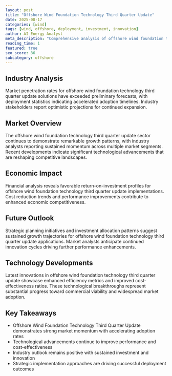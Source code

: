 ```yaml
---
layout: post
title: "Offshore Wind Foundation Technology Third Quarter Update"
date: 2025-08-17
categories: [wind]
tags: [wind, offshore, deployment, investment, innovation]
author: AI Energy Analyst
meta_description: "Comprehensive analysis of offshore wind foundation technology third quarter update covering market trends, technology developments, and industry outlook. Discover key insights and future projections."
reading_time: 1
featured: true
seo_score: 86
subcategory: offshore
---
```


## Industry Analysis

Market penetration rates for offshore wind foundation technology third quarter update solutions have exceeded preliminary forecasts, with deployment statistics indicating accelerated adoption timelines. Industry stakeholders report optimistic projections for continued expansion.

## Market Overview

The offshore wind foundation technology third quarter update sector continues to demonstrate remarkable growth patterns, with industry analysts reporting sustained momentum across multiple market segments. Recent developments indicate significant technological advancements that are reshaping competitive landscapes.

## Economic Impact

Financial analysis reveals favorable return-on-investment profiles for offshore wind foundation technology third quarter update implementations. Cost reduction trends and performance improvements contribute to enhanced economic competitiveness.

## Future Outlook

Strategic planning initiatives and investment allocation patterns suggest sustained growth trajectories for offshore wind foundation technology third quarter update applications. Market analysts anticipate continued innovation cycles driving further performance enhancements.

## Technology Developments

Latest innovations in offshore wind foundation technology third quarter update showcase enhanced efficiency metrics and improved cost-effectiveness ratios. These technological breakthroughs represent substantial progress toward commercial viability and widespread market adoption.

## Key Takeaways

- Offshore Wind Foundation Technology Third Quarter Update demonstrates strong market momentum with accelerating adoption rates
- Technological advancements continue to improve performance and cost-effectiveness
- Industry outlook remains positive with sustained investment and innovation
- Strategic implementation approaches are driving successful deployment outcomes

